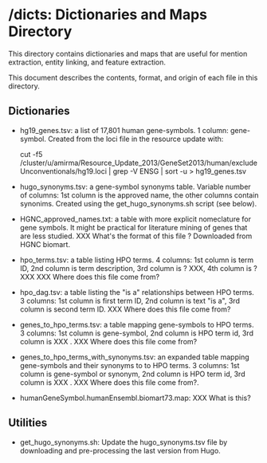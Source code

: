 # /dicts: Dictionaries and Maps Directory

This directory contains dictionaries and maps that are useful for mention
extraction, entity linking, and feature extraction.

This document describes the contents, format, and origin of each file in this
directory.

## Dictionaries

* hg19_genes.tsv: a list of 17,801 human gene-symbols. 1 column: gene-symbol.
  Created from the loci file in the resource update with:

	cut -f5 /cluster/u/amirma/Resource_Update_2013/GeneSet2013/human/excludeUnconventionals/hg19.loci | grep -V ENSG | sort -u > hg19_genes.tsv

* hugo_synonyms.tsv: a gene-symbol synonyms table. Variable number of columns:
  1st column is the approved name, the other columns contain
  synonims. Created using the get_hugo_synonyms.sh script (see below).

* HGNC_approved_names.txt: a table with more explicit nomeclature for gene
  symbols. It might be practical for literature mining of genes that are less
  studied. XXX What's the format of this file ? Downloaded from HGNC biomart.

* hpo_terms.tsv: a table listing HPO terms. 4 columns: 1st column is term ID,
  2nd column is term description, 3rd column is ? XXX, 4th column is ?
  XXX XXX Where does this file come from?

* hpo_dag.tsv: a table listing the "is a" relationships between HPO terms. 3
  columns: 1st column is first term ID, 2nd column is text "is a", 3rd column is
  second term ID. XXX Where does this file come from?

* genes_to_hpo_terms.tsv: a table mapping gene-symbols to HPO terms. 3 columns:
  1st column is gene-symbol, 2nd column is HPO term id, 3rd column is XXX . XXX
  Where does this file come from?

* genes_to_hpo_terms_with_synonyms.tsv: an expanded table mapping gene-symbols
  and their synonyms to to HPO terms. 3 columns: 1st column is gene-symbol or
  synonym, 2nd column is HPO term id, 3rd column is XXX . XXX Where does
  this file come from?. 

* humanGeneSymbol.humanEnsembl.biomart73.map: XXX What is this? 

## Utilities

* get_hugo_synonyms.sh: Update the hugo_synonyms.tsv file by downloading and
  pre-processing the last version from Hugo.


